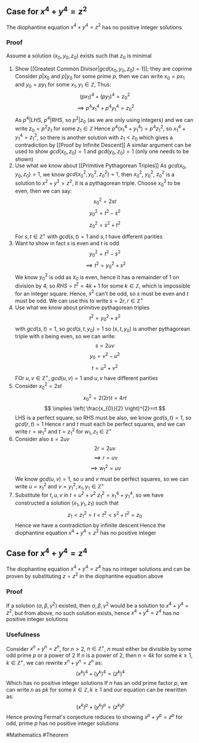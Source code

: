 
## Case for $x^{4}+y^{4}=z^{2}$
The diophantine equation $x^{4}+y^{4}=z^{2}$ has no positive integer solutions
### Proof
Assume a solution $(x_{0},y_{0},z_{0})$ exists such that $z_{0}$ is minimal
1. Show [[Greatest Common Divisor|$gcd(x_{0},y_{0},z_{0})=1$]]; they are coprime
Consider $p|x_{0}$ and $p|y_{0}$ for some prime $p$, then we can write $x_{0}=px_{1}$ and $y_{0}=py_{1}$ for some $x_{1},y_{1}\in\mathbb{Z}$, Thus:
$$
(px_{1})^{4}+(py_{1})^{4}=z_{0}^{2}
$$
$$
\implies p^{4}x_{1}^{4}+p^{4}y_{1}^{4}=z_{0}^{2}
$$
As $p^{4}|LHS$, $p^{4}|RHS$, so $p^{2}|z_{0}$ (as we are only using integers) and we can write $z_{0}=p^{2}z_{1}$ for some $z_{1}\in\mathbb{Z}$
Hence $p^{4}(x_{1}^{4}+y_{1}^{4})=p^{4}z_{1}^{2}$, so $x_{1}^{4}+y_{1}^{4}=z_{1}^{2}$, so there is another solution with $z_{1}<z_{0}$ which gives a contradiction by [[Proof by Infinite Descent]] 
A similar argument can be used to show $gcd(x_{0},z_{0})=1$ and $gcd(y_{0},z_{0})=1$ (only one needs to be shown)
2. Use what we know about [[Primitive Pythagorean Triples]] 
As $gcd(x_{0},y_{0},z_{0})=1$, we know $gcd(x_{0}^{2},y_{0}^{2},z_{0}^{2})=1$, then $x_{0}^{2}$, $y_{0}^{2}$, $z_{0}^{2}$ is a solution to $x^{2}+y^{2}=z^{2}$, it is a pythagorean triple. Choose $x_{0}^{2}$ to be even, then we can say:
$$
x_{0}^{2}=2st
$$
$$
y_{0}^{2}=t^{2}-s^{2}
$$
$$
z_{0}^{2}=s^{2}+t^{2}
$$
For $s,t\in\mathbb{Z}^{+}$ with $gcd(s,t)=1$ and $s,t$ have different parities
3. Want to show in fact $s$ is even and $t$ is odd
$$
y_{0}^{2}=t^{2}-s^{2}
$$
$$
\implies t^{2}=y_{0}^{2}+s^{2}
$$
We know $y_{0}^{2}$ is odd as $x_{0}$ is even, hence it has a remainder of 1 on division by 4, so $RHS=t^{2}=4k+1$ for some $k\in\mathbb{Z}$, which is impossible for an integer square. Hence, $s^{2}$ can't be odd, so $s$ must be even and $t$ must be odd. We can use this to write $s=2r,r\in\mathbb{Z}^+$
4. Use what we know about primitive pythagorean triples
$$
t^{2}=y_{0}^{2}+s^{2}
$$
with $gcd(s,t)=1$, so $gcd(s,t,y_{0})=1$ so $(s,t,y_{0})$ is another pythagorean triple with $s$ being even, so we can write:
$$
s=2uv
$$
$$
y_{0}=v^{2}-u^{2}
$$
$$
t=u^{2}+v^{2}
$$
FOr $u,v\in\mathbb{Z}^+$, $gcd(u,v)=1$ and $u,v$ have different parities
5. Consider $x_{0}^{2}=2st$
$$
x_{0}^{2}=2(2r)t=4rt
$$
$$
\implies \left( \frac{x_{0}}{2} \right)^{2}=rt
$$
LHS is a perfect square, so RHS must be also, we know $gcd(s,t)=1$, so $gcd(r,t)=1$ 
Hence $r$ and $t$ must each be perfect squares, and we can write $r=w_{1}^{2}$ and $t=z_{1}^{2}$ for $w_{1},z_{1}\in\mathbb{Z}^+$
6. Consider also $s=2uv$
$$
2r=2uv
$$
$$
\implies r=uv
$$
$$
\implies w_{1}^{2}=uv
$$
We know $gcd(u,v)=1$, so $u$ and $v$ must be perfect squares, so we can write $u=x_{1}^{2}$ and $v=y_{1}^{2},x_{1},y_{1}\in\mathbb{Z}^+$
7. Substitute for $t,u,v$ in $t=u^{2}+v^{2}$
$z_{1}^{2}=x_{1}^{4}+y_{1}^{4}$, so we have constructed a solution $(x_{1},y_{1},z_{1})$ such that
$$
z_{1}<z_{1}^{2}=t<t^{2}<s^{2}+t^{2}=z_{0}
$$
Hence we have a contradiction by infinite descent
Hence the diophantine equation $x^{4}+y^{4}=z^{2}$ has no positive integer
## Case for $x^{4}+y^{4}=z^{4}$
The diophantine equation $x^{4}+y^{4}=z^{4}$ has no integer solutions and can be proven by substituting $z=z^{2}$ in the diophantine equation above
### Proof
If a solution $(\alpha,\beta,\gamma^{2})$ existed, then $\alpha,\beta,\gamma^{2}$ would be a solution to $x^{4}+y^{4}=z^{2}$, but from above, no such solution exists, hence $x^{4}+y^{4}=z^{4}$ has no positive integer solutions
### Usefulness
Consider $x^{n}+y^{n}=z^{n}$, for $n>2$, $n\in\mathbb{Z}^+$, $n$ must either be divisible by some odd prime $p$ or a power of 2
If $n$ is a power of 2, then $n=4k$ for some $k\geq 1,k\in\mathbb{Z}^+$, we can rewrite $x^{n}+y^{n}=z^{n}$ as:
$$
(x^{k})^{4}+(y^{k})^{4}=(z^{k})^{4}
$$
Which has no positive integer solutions
If $n$ has an odd prime factor $p$, we can write $n$ as $pk$ for some $k\in\mathbb{Z},k\geq 1$ and our equation can be rewritten as:
$$
(x^{k})^{p}+(y^{k})^{p}=(z^{k})^{p}
$$
Hence proving Fermat's conjecture reduces to showing $x^{p}+y^{p}=z^{p}$ for odd, prime $p$ has no positive integer solutions

#Mathematics #Theorem